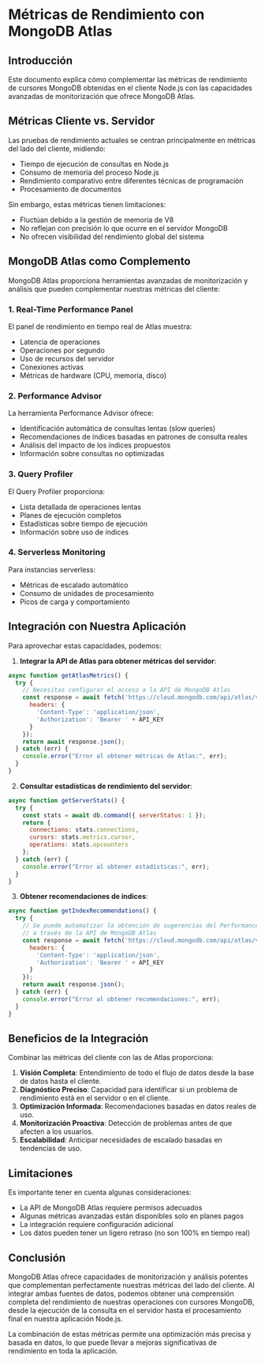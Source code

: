 # Métricas de Rendimiento con MongoDB Atlas

## Introducción

Este documento explica cómo complementar las métricas de rendimiento de cursores MongoDB obtenidas en el cliente Node.js con las capacidades avanzadas de monitorización que ofrece MongoDB Atlas.

## Métricas Cliente vs. Servidor

Las pruebas de rendimiento actuales se centran principalmente en métricas del lado del cliente, midiendo:
- Tiempo de ejecución de consultas en Node.js
- Consumo de memoria del proceso Node.js
- Rendimiento comparativo entre diferentes técnicas de programación
- Procesamiento de documentos

Sin embargo, estas métricas tienen limitaciones:
- Fluctúan debido a la gestión de memoria de V8
- No reflejan con precisión lo que ocurre en el servidor MongoDB
- No ofrecen visibilidad del rendimiento global del sistema

## MongoDB Atlas como Complemento

MongoDB Atlas proporciona herramientas avanzadas de monitorización y análisis que pueden complementar nuestras métricas del cliente:

### 1. Real-Time Performance Panel

El panel de rendimiento en tiempo real de Atlas muestra:
- Latencia de operaciones
- Operaciones por segundo
- Uso de recursos del servidor
- Conexiones activas
- Métricas de hardware (CPU, memoria, disco)

### 2. Performance Advisor

La herramienta Performance Advisor ofrece:
- Identificación automática de consultas lentas (slow queries)
- Recomendaciones de índices basadas en patrones de consulta reales
- Análisis del impacto de los índices propuestos
- Información sobre consultas no optimizadas

### 3. Query Profiler

El Query Profiler proporciona:
- Lista detallada de operaciones lentas
- Planes de ejecución completos
- Estadísticas sobre tiempo de ejecución
- Información sobre uso de índices

### 4. Serverless Monitoring

Para instancias serverless:
- Métricas de escalado automático
- Consumo de unidades de procesamiento
- Picos de carga y comportamiento

## Integración con Nuestra Aplicación

Para aprovechar estas capacidades, podemos:

1. **Integrar la API de Atlas para obtener métricas del servidor**:
```javascript
async function getAtlasMetrics() {
  try {
    // Necesitas configurar el acceso a la API de MongoDB Atlas
    const response = await fetch('https://cloud.mongodb.com/api/atlas/v1.0/groups/{GROUP_ID}/processes/{HOST}:{PORT}/measurements', {
      headers: {
        'Content-Type': 'application/json',
        'Authorization': 'Bearer ' + API_KEY
      }
    });
    return await response.json();
  } catch (err) {
    console.error("Error al obtener métricas de Atlas:", err);
  }
}
```

2. **Consultar estadísticas de rendimiento del servidor**:
```javascript
async function getServerStats() {
  try {
    const stats = await db.command({ serverStatus: 1 });
    return {
      connections: stats.connections,
      cursors: stats.metrics.cursor,
      operations: stats.opcounters
    };
  } catch (err) {
    console.error("Error al obtener estadísticas:", err);
  }
}
```

3. **Obtener recomendaciones de índices**:
```javascript
async function getIndexRecommendations() {
  try {
    // Se puede automatizar la obtención de sugerencias del Performance Advisor
    // a través de la API de MongoDB Atlas
    const response = await fetch('https://cloud.mongodb.com/api/atlas/v1.0/groups/{GROUP_ID}/processes/{HOST}:{PORT}/performanceAdvisor/namespaces', {
      headers: {
        'Content-Type': 'application/json',
        'Authorization': 'Bearer ' + API_KEY
      }
    });
    return await response.json();
  } catch (err) {
    console.error("Error al obtener recomendaciones:", err);
  }
}
```

## Beneficios de la Integración

Combinar las métricas del cliente con las de Atlas proporciona:

1. **Visión Completa**: Entendimiento de todo el flujo de datos desde la base de datos hasta el cliente.
2. **Diagnóstico Preciso**: Capacidad para identificar si un problema de rendimiento está en el servidor o en el cliente.
3. **Optimización Informada**: Recomendaciones basadas en datos reales de uso.
4. **Monitorización Proactiva**: Detección de problemas antes de que afecten a los usuarios.
5. **Escalabilidad**: Anticipar necesidades de escalado basadas en tendencias de uso.

## Limitaciones

Es importante tener en cuenta algunas consideraciones:
- La API de MongoDB Atlas requiere permisos adecuados
- Algunas métricas avanzadas están disponibles solo en planes pagos
- La integración requiere configuración adicional
- Los datos pueden tener un ligero retraso (no son 100% en tiempo real)

## Conclusión

MongoDB Atlas ofrece capacidades de monitorización y análisis potentes que complementan perfectamente nuestras métricas del lado del cliente. Al integrar ambas fuentes de datos, podemos obtener una comprensión completa del rendimiento de nuestras operaciones con cursores MongoDB, desde la ejecución de la consulta en el servidor hasta el procesamiento final en nuestra aplicación Node.js.

La combinación de estas métricas permite una optimización más precisa y basada en datos, lo que puede llevar a mejoras significativas de rendimiento en toda la aplicación. 